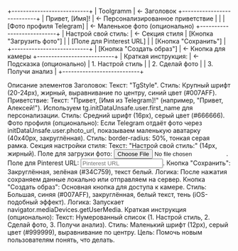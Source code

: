 +---------------------------+
| Toolgramm                 |  <- Заголовок
+---------------------------+
| Привет, [Имя]!            |  <- Персонализированное приветствие
|                           |
| [Фото профиля Telegram]   |  <- Маленькое фото (опционально)
+---------------------------+
| Настрой свой стиль:       |  <- Секция стиля
| [Кнопка "Загрузить фото"] |
| [Поле для Pinterest URL]  |
| [Кнопка "Сохранить"]      |
+---------------------------+
| [Кнопка "Создать образ"]  |  <- Кнопка для камеры
+---------------------------+
| Краткая инструкция:       |  <- Подсказка (опционально)
| 1. Настрой стиль          |
| 2. Сделай фото            |
| 3. Получи анализ          |
+---------------------------+


Описание элементов
Заголовок:
Текст: "TgStyle".
Стиль: Крупный шрифт (20-24px), жирный, выравнивание по центру, синий цвет (#007AFF).
Приветствие:
Текст: "Привет, [Имя из Telegram]!" (например, "Привет, Алексей!").
Используем tg.initDataUnsafe.user.first_name для персонализации.
Стиль: Средний шрифт (16px), серый цвет (#666666).
Фото профиля (опционально):
Если Telegram отдаёт фото через initDataUnsafe.user.photo_url, показываем маленькую аватарку (40x40px, закруглённая).
Стиль: border-radius: 50%, тонкая серая рамка.
Секция настройки стиля:
Текст: "Настрой свой стиль:" (14px, жирный).
Поле для загрузки фото: <input type="file" accept="image/*">.
Поле для Pinterest URL: <input type="text" placeholder="Pinterest URL">.
Кнопка "Сохранить": Закруглённая, зелёная (#34C759), текст белый.
Логика: После нажатия сохраняем данные локально или отправляем на сервер.
Кнопка "Создать образ":
Основная кнопка для доступа к камере.
Стиль: Большая, синяя (#007AFF), закруглённая, белый текст, тень (iOS-подобный эффект).
Логика: Запускает navigator.mediaDevices.getUserMedia.
Краткая инструкция (опционально):
Текст: Нумерованный список (1. Настрой стиль, 2. Сделай фото, 3. Получи анализ).
Стиль: Маленький шрифт (12px), серый цвет (#999999), выравнивание по центру.
Цель: Помочь новым пользователям понять, что делать.